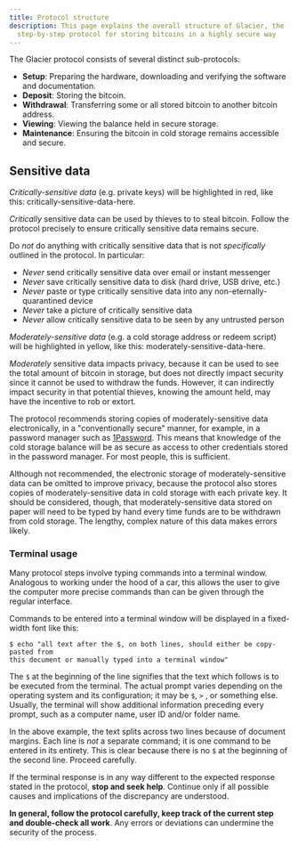 ```yaml
---
title: Protocol structure
description: This page explains the overall structure of Glacier, the
  step-by-step protocol for storing bitcoins in a highly secure way
---
```


The Glacier protocol consists of several distinct sub-protocols:

* **Setup**: Preparing the hardware, downloading and verifying the software and
documentation.
* **Deposit**: Storing the bitcoin.
* **Withdrawal**: Transferring some or all stored bitcoin to another
bitcoin address.
* **Viewing**: Viewing the balance held in secure storage.
* **Maintenance**: Ensuring the bitcoin in cold storage remains accessible and
secure.

## Sensitive data

*Critically-sensitive data* (e.g. private keys) will be highlighted in red,
like this: <span class="danger">critically-sensitive-data-here</span>.

*Critically* sensitive data can be used by thieves to to steal bitcoin. Follow
the protocol precisely to ensure critically sensitive data remains secure.

Do *not* do anything with critically sensitive data that is not *specifically*
outlined in the protocol. In particular:

* *Never* send critically sensitive data over email or instant messenger
* *Never* save critically sensitive data to disk (hard drive, USB drive, etc.)
* *Never* paste or type critically sensitive data into any non-eternally-quarantined
device
* *Never* take a picture of critically sensitive data
* *Never* allow critically sensitive data to be seen by any untrusted person

*Moderately-sensitive data* (e.g. a cold storage address or redeem script) will
be highlighted in yellow, like this: <span class="warning">moderately-sensitive-data-here</span>.

*Moderately* sensitive data impacts privacy, because it can be used to see the total
amount of bitcoin in storage, but does not directly impact security since it cannot
be used to withdraw the funds. However, it can indirectly impact security in
that potential thieves, knowing the amount held, may have the incentive to rob or
extort.

The protocol recommends storing copies of moderately-sensitive
data electronically, in a "conventionally secure" manner, for example, in
a password manager such as [1Password](https://1password.com/). This means that knowledge
of the cold storage balance will be as secure as access to other credentials stored in
the password manager. For most people, this is sufficient.

Although not recommended, the electronic storage of moderately-sensitive data can be
omitted to improve privacy, because the protocol also stores copies of
moderately-sensitive data in cold storage with each private key. It should be considered,
though, that moderately-sensitive data stored on paper will need to be typed by hand
every time funds are to be withdrawn from cold storage. The lengthy, complex nature of
this data makes errors likely.

### Terminal usage

Many protocol steps involve typing commands into a terminal window. Analogous to
working under the hood of a car, this allows the user to give the
computer more precise commands than can be given through the regular
interface.

Commands to be entered into a terminal window will be
displayed in a fixed-width font like this:

```
$ echo "all text after the $, on both lines, should either be copy-pasted from
this document or manually typed into a terminal window"
```

The `$` at the beginning of the line signifies that the text which follows is to be
executed from the terminal. The actual prompt varies depending on the operating
system and its configuration; it may be `$`, `>` , or something else. Usually,
the terminal will show additional information preceding every prompt, such as
a computer name, user ID and/or folder name.

In the above example, the text splits across two lines because of document margins. 
Each line is *not* a separate command; it is one command to be entered in its
entirety. This is clear because there is no `$` at the beginning of the second
line. Proceed carefully.

If the terminal response is in any way different to the expected response stated
in the protocol, **stop and seek help**. Continue only if all possible causes and
implications of the discrepancy are understood.

**In general, follow the protocol carefully, keep track of the current step and
double-check all work**. Any errors or deviations can undermine the security of the
process.